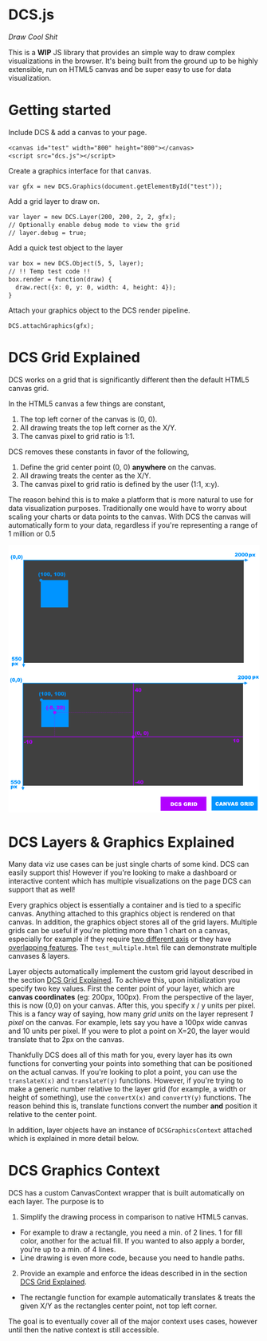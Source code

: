 # DCS.js
*Draw Cool Shit*


This is a **WIP** JS library that provides an simple way to draw complex visualizations in the browser. It's being built from the ground up to be highly extensible, run on HTML5 canvas and be super easy to use for data visualization.

# Getting started

Include DCS & add a canvas to your page.
```
<canvas id="test" width="800" height="800"></canvas>
<script src="dcs.js"></script>
```

Create a graphics interface for that canvas.
```
var gfx = new DCS.Graphics(document.getElementById("test"));
```

Add a grid layer to draw on.
```
var layer = new DCS.Layer(200, 200, 2, 2, gfx);
// Optionally enable debug mode to view the grid
// layer.debug = true;
```

Add a quick test object to the layer
```
var box = new DCS.Object(5, 5, layer);
// !! Temp test code !!
box.render = function(draw) {
  draw.rect({x: 0, y: 0, width: 4, height: 4});
}
```

Attach your graphics object to the DCS render pipeline.
```
DCS.attachGraphics(gfx);
```

# DCS Grid Explained
DCS works on a grid that is significantly different then the default HTML5 canvas grid.

In the HTML5 canvas a few things are constant,

1. The top left corner of the canvas is (0, 0).
2. All drawing treats the top left corner as the X/Y.
3. The canvas pixel to grid ratio is 1:1.

DCS removes these constants in favor of the following,

1. Define the grid center point (0, 0) **anywhere** on the canvas.
2. All drawing treats the center as the X/Y.
3. The canvas pixel to grid ratio is defined by the user (1:1, x:y).

The reason behind this is to make a platform that is more natural to use for data visualization purposes. Traditionally one would have to worry about scaling your charts or data points to the canvas. With DCS the canvas will automatically form to your data, regardless if you're representing a range of 1 million or 0.5

![Grid Explained](grid_explainer.png) 

# DCS Layers & Graphics Explained
Many data viz use cases can be just single charts of some kind. DCS can easily support this! However if you're looking to make a dashboard or interactive content which has multiple visualizations on the page DCS can support that as well!

Every graphics object is essentially a container and is tied to a specific canvas. Anything attached to this graphics object is rendered on that canvas. In addition, the graphics object stores all of the grid layers. Multiple grids can be useful if you're plotting more than 1 chart on a canvas, especially for example if they require [two different axis](http://i.imgur.com/Po7PelX.png) or they have [overlapping features](http://i.imgur.com/3ar9Jhm.png). The `test_multiple.html` file can demonstrate multiple canvases & layers.

Layer objects automatically implement the custom grid layout described in the section [DCS Grid Explained](#dcs-grid-explained). To achieve this, upon initialization you specify two key values. First the center point of your layer, which are **canvas coordinates** (eg: 200px, 100px). From the perspective of the layer, this is now (0,0) on your canvas. After this, you specify x / y units per pixel. This is a fancy way of saying, how many *grid units* on the layer represent *1 pixel* on the canvas. For example, lets say you have a 100px wide canvas and 10 units per pixel. If you were to plot a point on X=20, the layer would translate that to 2px on the canvas.

Thankfully DCS does all of this math for you, every layer has its own functions for converting your points into something that can be positioned on the actual canvas. If you're looking to plot a point, you can use the `translateX(x)` and `translateY(y)` functions. However, if you're trying to make a generic number relative to the layer grid (for example, a width or height of something), use the `convertX(x)` and `convertY(y)` functions. The reason behind this is, translate functions convert the number **and** position it relative to the center point.

In addition, layer objects have an instance of `DCSGraphicsContext` attached which is explained in more detail below.

# DCS Graphics Context
DCS has a custom CanvasContext wrapper that is built automatically on each layer. The purpose is to

1. Simplify the drawing process in comparison to native HTML5 canvas.
 - For example to draw a rectangle, you need a min. of 2 lines. 1 for fill color, another for the actual fill. If you wanted to also apply a border, you're up to a min. of 4 lines.
 - Line drawing is even more code, because you need to handle paths.
2. Provide an example and enforce the ideas described in in the section [DCS Grid Explained](#dcs-grid-explained).
 - The rectangle function for example automatically translates & treats the given X/Y as the rectangles center point, not top left corner.


 The goal is to eventually cover all of the major context uses cases, however until then the native context is still accessible.
